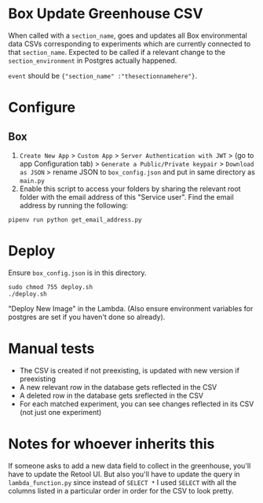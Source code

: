 # Box Update Greenhouse CSV
When called with a `section_name`, goes and updates all Box environmental data CSVs corresponding to experiments
which are currently connected to that `section_name`. Expected to be called if a relevant change to the `section_environment` in Postgres actually happened.

`event` should be `{"section_name" :"thesectionnamehere"}`.

# Configure
## Box 

1. `Create New App` > `Custom App` > `Server Authentication with JWT` > (go to app Configuration tab) > `Generate a Public/Private keypair` > `Download as JSON` > rename JSON to `box_config.json` and put in same directory as `main.py`
2. Enable this script to access your folders by sharing the relevant root folder with the email address of this "Service user". Find the email address by running the following:
```
pipenv run python get_email_address.py
```

# Deploy
Ensure `box_config.json` is in this directory.
```
sudo chmod 755 deploy.sh
./deploy.sh
```
"Deploy New Image" in the Lambda. (Also ensure environment variables for postgres are set if you haven't done so already).

# Manual tests
* The CSV is created if not preexisting, is updated with new version if preexisting
* A new relevant row in the database gets reflected in the CSV
* A deleted row in the database gets sreflected in the CSV
* For each matched experiment, you can see changes reflected in its CSV (not just one experiment)

# Notes for whoever inherits this
If someone asks to add a new data field to collect in the greenhouse, you'll have to update the Retool UI. But also you'll have to update the query in `lambda_function.py` since instead of `SELECT *` I used `SELECT` with all the columns listed in a particular order in order for the CSV to look pretty.